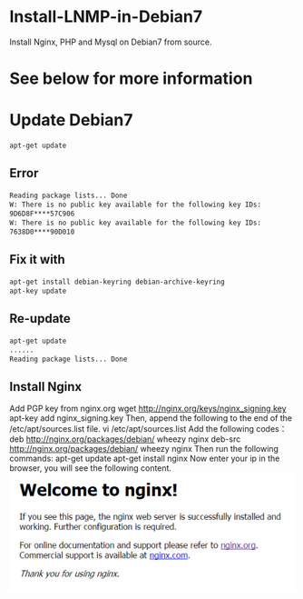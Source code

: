 # Install-LNMP-in-Debian7
Install Nginx, PHP and Mysql on Debian7 from source.
# See below for more information
# Update Debian7
	apt-get update
## Error
	Reading package lists... Done
	W: There is no public key available for the following key IDs:
	9D6D8F****57C906
	W: There is no public key available for the following key IDs:
	7638D0****90D010
## Fix it with
	apt-get install debian-keyring debian-archive-keyring
	apt-key update
## Re-update
	apt-get update
	......
	Reading package lists... Done
## Install Nginx
Add PGP key from nginx.org
	wget http://nginx.org/keys/nginx_signing.key
	apt-key add nginx_signing.key
Then, append the following to the end of the /etc/apt/sources.list file.
	vi /etc/apt/sources.list
Add the following codes：
	deb http://nginx.org/packages/debian/ wheezy nginx
	deb-src http://nginx.org/packages/debian/ wheezy nginx
Then run the following commands:
	apt-get update
	apt-get install nginx
Now enter your ip in the browser, you will see the following content.
![](https://raw.githubusercontent.com/lauwe/Install-LNMP-in-Debian7/master/assets/20160406163156.png)

